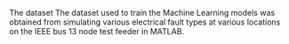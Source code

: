 The dataset The dataset used to train the Machine Learning models was obtained from simulating various electrical fault types at various locations on the IEEE bus 13 node test feeder in MATLAB.

